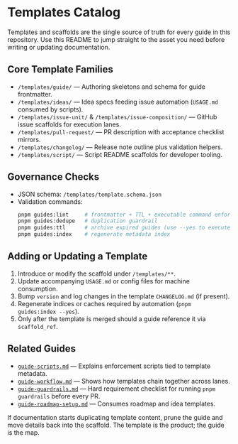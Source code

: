 # Templates Catalog

Templates and scaffolds are the single source of truth for every guide in this repository. Use this README to jump straight to the asset you need before writing or updating documentation.

## Core Template Families

- `/templates/guide/` — Authoring skeletons and schema for guide frontmatter.
- `/templates/ideas/` — Idea specs feeding issue automation (`USAGE.md` consumed by scripts).
- `/templates/issue-unit/` & `/templates/issue-composition/` — GitHub issue scaffolds for execution lanes.
- `/templates/pull-request/` — PR description with acceptance checklist mirrors.
- `/templates/changelog/` — Release note outline plus validation helpers.
- `/templates/script/` — Script README scaffolds for developer tooling.

## Governance Checks

- JSON schema: `/templates/template.schema.json`
- Validation commands:
  ```bash
  pnpm guides:lint     # frontmatter + TTL + executable command enforcement
  pnpm guides:dedupe   # duplication guardrail
  pnpm guides:ttl      # archive expired guides (use --yes to execute)
  pnpm guides:index    # regenerate metadata index
  ```

## Adding or Updating a Template

1. Introduce or modify the scaffold under `/templates/**`.
2. Update accompanying `USAGE.md` or config files for machine consumption.
3. Bump `version` and log changes in the template `CHANGELOG.md` (if present).
4. Regenerate indices or caches required by automation (`pnpm guides:index --yes`).
5. Only after the template is merged should a guide reference it via `scaffold_ref`.

## Related Guides

- [`guide-scripts.md`](../guide-scripts.md) — Explains enforcement scripts tied to template metadata.
- [`guide-workflow.md`](../guide-workflow.md) — Shows how templates chain together across lanes.
- [`guide-guardrails.md`](../guide-guardrails.md) — Hard requirement checklist for running `pnpm guardrails` before every PR.
- [`guide-roadmap-setup.md`](../guide-roadmap-setup.md) — Consumes roadmap and idea templates.

If documentation starts duplicating template content, prune the guide and move details back into the scaffold. The template is the product; the guide is the map.
